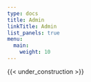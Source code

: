 ```yaml
---
type: docs
title: Admin
linkTitle: Admin
list_panels: true
menu:
  main:
    weight: 10
---
```


{{< under_construction >}}
